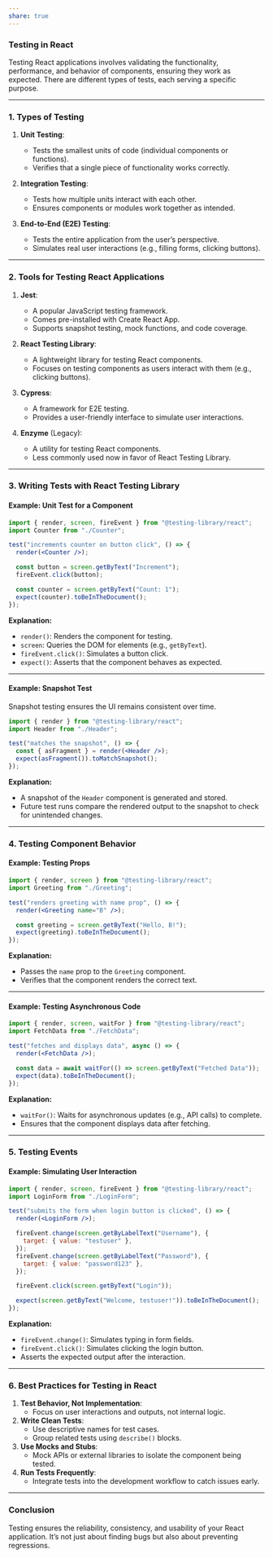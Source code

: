 ```yaml
---
share: true
---
```


### **Testing in React**

Testing React applications involves validating the functionality, performance, and behavior of components, ensuring they work as expected. There are different types of tests, each serving a specific purpose.

---

### **1. Types of Testing**

1. **Unit Testing**:
   - Tests the smallest units of code (individual components or functions).
   - Verifies that a single piece of functionality works correctly.

2. **Integration Testing**:
   - Tests how multiple units interact with each other.
   - Ensures components or modules work together as intended.

3. **End-to-End (E2E) Testing**:
   - Tests the entire application from the user’s perspective.
   - Simulates real user interactions (e.g., filling forms, clicking buttons).

---

### **2. Tools for Testing React Applications**

1. **Jest**:
   - A popular JavaScript testing framework.
   - Comes pre-installed with Create React App.
   - Supports snapshot testing, mock functions, and code coverage.

2. **React Testing Library**:
   - A lightweight library for testing React components.
   - Focuses on testing components as users interact with them (e.g., clicking buttons).

3. **Cypress**:
   - A framework for E2E testing.
   - Provides a user-friendly interface to simulate user interactions.

4. **Enzyme** (Legacy):
   - A utility for testing React components.
   - Less commonly used now in favor of React Testing Library.

---

### **3. Writing Tests with React Testing Library**

#### **Example: Unit Test for a Component**
```jsx
import { render, screen, fireEvent } from "@testing-library/react";
import Counter from "./Counter";

test("increments counter on button click", () => {
  render(<Counter />);

  const button = screen.getByText("Increment");
  fireEvent.click(button);

  const counter = screen.getByText("Count: 1");
  expect(counter).toBeInTheDocument();
});
```

**Explanation:**
- `render()`: Renders the component for testing.
- `screen`: Queries the DOM for elements (e.g., `getByText`).
- `fireEvent.click()`: Simulates a button click.
- `expect()`: Asserts that the component behaves as expected.

---

#### **Example: Snapshot Test**
Snapshot testing ensures the UI remains consistent over time.

```jsx
import { render } from "@testing-library/react";
import Header from "./Header";

test("matches the snapshot", () => {
  const { asFragment } = render(<Header />);
  expect(asFragment()).toMatchSnapshot();
});
```

**Explanation:**
- A snapshot of the `Header` component is generated and stored.
- Future test runs compare the rendered output to the snapshot to check for unintended changes.

---

### **4. Testing Component Behavior**

#### **Example: Testing Props**
```jsx
import { render, screen } from "@testing-library/react";
import Greeting from "./Greeting";

test("renders greeting with name prop", () => {
  render(<Greeting name="B" />);

  const greeting = screen.getByText("Hello, B!");
  expect(greeting).toBeInTheDocument();
});
```

**Explanation:**
- Passes the `name` prop to the `Greeting` component.
- Verifies that the component renders the correct text.

---

#### **Example: Testing Asynchronous Code**
```jsx
import { render, screen, waitFor } from "@testing-library/react";
import FetchData from "./FetchData";

test("fetches and displays data", async () => {
  render(<FetchData />);

  const data = await waitFor(() => screen.getByText("Fetched Data"));
  expect(data).toBeInTheDocument();
});
```

**Explanation:**
- `waitFor()`: Waits for asynchronous updates (e.g., API calls) to complete.
- Ensures that the component displays data after fetching.

---

### **5. Testing Events**
#### **Example: Simulating User Interaction**
```jsx
import { render, screen, fireEvent } from "@testing-library/react";
import LoginForm from "./LoginForm";

test("submits the form when login button is clicked", () => {
  render(<LoginForm />);

  fireEvent.change(screen.getByLabelText("Username"), {
    target: { value: "testuser" },
  });
  fireEvent.change(screen.getByLabelText("Password"), {
    target: { value: "password123" },
  });

  fireEvent.click(screen.getByText("Login"));

  expect(screen.getByText("Welcome, testuser!")).toBeInTheDocument();
});
```

**Explanation:**
- `fireEvent.change()`: Simulates typing in form fields.
- `fireEvent.click()`: Simulates clicking the login button.
- Asserts the expected output after the interaction.

---

### **6. Best Practices for Testing in React**
1. **Test Behavior, Not Implementation**:
   - Focus on user interactions and outputs, not internal logic.
2. **Write Clean Tests**:
   - Use descriptive names for test cases.
   - Group related tests using `describe()` blocks.
3. **Use Mocks and Stubs**:
   - Mock APIs or external libraries to isolate the component being tested.
4. **Run Tests Frequently**:
   - Integrate tests into the development workflow to catch issues early.

---

### **Conclusion**
Testing ensures the reliability, consistency, and usability of your React application. It’s not just about finding bugs but also about preventing regressions.